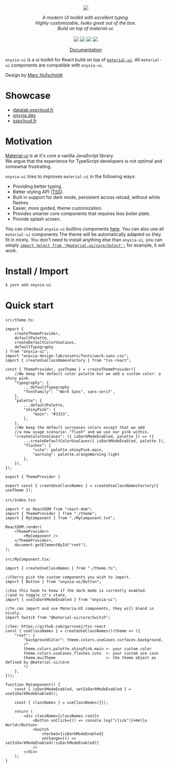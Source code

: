<p align="center">
    <img src="https://user-images.githubusercontent.com/6702424/120405033-efe83900-c347-11eb-9a7c-7b680c26a18c.png">  
</p>
<p align="center">
    <i>A modern UI toolkit with excellent typing.</i><br>
    <i>Highly customizable, looks great out of the box.</i><br>
    <i>Build on top of material-ui.</i>
    <br>
    <br>
    <img src="https://github.com/garronej/onyxia-ui/workflows/ci/badge.svg?branch=main">
    <img src="https://img.shields.io/bundlephobia/minzip/onyxia-ui">
    <img src="https://img.shields.io/npm/dw/onyxia-ui">
    <img src="https://img.shields.io/npm/l/onyxia-ui">
</p>
<p align="center">
  <a href="https://ui.onyxia.dev">Documentation</a>
</p>

`onyxia-ui` is a ui toolkit for React build on top of [`material-ui`](https://material-ui.com).
All `material-ui` components are compatible with `onyxia-ui`.

Design by [Marc Hufschmitt](http://marchufschmitt.fr/)

# Showcase

-   [datalab.sspcloud.fr](https://datalab.sspcloud.fr/catalog/inseefrlab-helm-charts-datascience)
-   [onyxia.dev](https://onyxia.dev)
-   [sspcloud.fr](https://sspcloud.fr)

# Motivation

[Material-ui](https://material-ui.com) is at it's core a vanilla JavaScript library.  
We argue that the experience for TypeScript developers is not optimal and somewhat frustrating.

`onyxia-ui` tries to improves `material-ui` in the following ways:

-   Providing better typing.
-   Better styling API ([TSS](https://github.com/garronej/tss-react)).
-   Built in support for dark mode, persistent across reload, without white flashes.
-   Easier, more guided, theme customization.
-   Provides smarter core components that requires less boiler plate.
-   Provide splash screen.

You can checkout `onyxia-ui` builtins components [here](https://ui.onyxia.dev).
You can also use all `material-ui` components
The theme will be automatically adapted so they fit in nicely. You don't need to install
anything else than `onyxia-ui`, you can simply [`import Select from '@material-ui/core/Select';`](https://material-ui.com/components/selects/)
for example, it will work.

# Install / Import

```bash
$ yarn add onyxia-ui
```

# Quick start

`src/theme.ts`:

```tsx
import {
    createThemeProvider,
    defaultPalette,
    createDefaultColorUseCases,
    defaultTypography
} from "onyxia-ui";
import "onyxia-design-lab/assets/fonts/work-sans.css";
import { createUseClassNamesFactory } from "tss-react";

const { ThemeProvider, useTheme } = createThemeProvider({
    //We keep the default color palette but we add a custom color: a shiny pink.
    "typography": {
        ...defaultTypography
        "fontFamily": '"Work Sans", sans-serif',
    },
    "palette": {
        ...defaultPalette,
        "shinyPink": {
            "main": "#3333",
        },
    },
    //We keep the default surceases colors except that we add
    //a new usage scenario: "flash" and we use our pink within.
    "createColorUseCases": ({ isDarkModeEnabled, palette }) => ({
        ...createDefaultColorUseCases({ isDarkModeEnabled, palette }),
        "flashes": {
            "cute": palette.shinyPink.main,
            "warning": palette.orangeWarning.light
        },
    }),
});

export { ThemeProvider }

export const { createUseClassNames } = createUseClassNamesFactory({ useTheme });

```

`src/index.tsx`:

```tsx
import * as ReactDOM from "react-dom";
import { ThemeProvider } from "./theme";
import { MyComponent } from "./MyComponent.txt";

ReactDOM.render(
    <ThemeProvider>
        <MyComponent />
    </ThemeProvider>,
    document.getElementById("root"),
);
```

`src/MyComponent.tsx`:

```tsx
import { createUseClassNames } from "./theme.ts";

//Cherry pick the custom components you wish to import.
import { Button } from "onyxia-ui/Button";

//Use this hook to know if the dark mode is currently enabled.
//and to toggle it's state.
import { useIsDarkModeEnabled } from "onyxia-ui";

//Yo can import and use Materia-UI components, they will blend in nicely.
import Switch from "@material-ui/core/Switch";

//See: https://github.com/garronej/tss-react
const { useClassNames } = createUseClassNames()(theme => ({
    "root": {
        "backgroundColor": theme.colors.useCases.surfaces.background,
        /*
        theme.colors.palette.shinyPink.main <- your custom color
        theme.colors.useCases.flashes.cute  <- your custom use case
        theme.muiTheme                      <- the theme object as defined by @material-ui/core
        */
    },
}));

function MyComponent() {
    const { isDarkModeEnabled, setIsDarkModeEnabled } = useIsDarkModeEnabled();

    const { classNames } = useClassNames({});

    return (
        <div className={classNames.root}>
            <Button onClick={() => console.log("click")}>Hello World</Button>
            <Switch
                checked={isDarkModeEnabled}
                onChange={() => setIsDarkModeEnabled(!isDarkModeEnabled)}
            />
        </div>
    );
}
```
